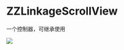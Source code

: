 # ZZLinkageScrollView
一个控制器，可继承使用

![](https://github.com/Zhang0503/ZZLinkageScrollView/blob/master/ZZLinkageScrollView/Resource/ZZLinkageScrollView.gif)
